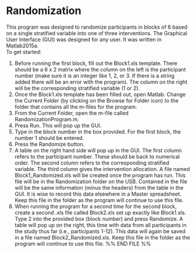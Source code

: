 # Randomization
This program was designed to randomize participants in blocks of 6 based on a single stratified variable into one of three interventions.  The Graphical User Interface (GUI) was designed for any user.  It was written in Matlab2015a.  
To get started: 
1. Before running the first block, fill out the Block1.xls template.  There should be a 6 x 2 matrix where the column on the left is the participant number (make sure it is an integer like 1, 2, or 3.  If there is a string added there will be an error with the program).  The column on the right will be the corresponding stratified variable (1 or 2).
2. Once the Block1.xls template has been filled out, open Matlab.  Change the Current Folder (by clicking on the Browse for Folder icon) to the folder that contains all the m-files for the program.  
3. From the Current Folder, open the m-file called RandomizationProgram.m.  
4. Press Run.  This will pop up the GUI.  
5. Type in the block number in the box provided.  For the first block, the number 1 should be entered. 
6. Press the Randomize button. 
7. A table on the right hand side will pop up in the GUI.  The first column refers to the participant number.  These should be back to numerical order.  The second column refers to the corresponding stratified variable.  The third column gives the intervention allocation. A file named Block1_Randomized.xls will be created once the program has run.  This file will be in the Randomization folder on the USB.  Contained in the file will be the same information (minus the headers) from the table in the GUI.  It is wise to record this data elsewhere in a Master spreadsheet.  Keep this file in the folder as the program will continue to use this file.
8. When running the program for a second time for the second block, create a second .xls file called Block2.xls set up exactly like Block1.xls.  Type 2 into the provided box (block number) and press Randomize.  A table will pop up on the right, this time with data from all participants in the study thus far (i.e., participants 1-12).  This data will again be saved in a file named Block2_Randomized.xls.  Keep this file in the folder as the program will continue to use this file.
%% END FILE %%